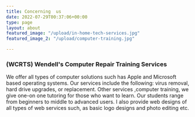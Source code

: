 ```yaml
---
title: Concerning  us
date: 2022-07-29T00:37:06+00:00
type: page
layout: about
featured_image: "/upload/in-home-tech-services.jpg"
featured_image_2: "/upload/computer-training.jpg"

---
```

### **(WCRTS) Wendell's Computer** **Repair** **Training** **Services**

We offer all types of computer solutions such has Apple and Microsoft based operating systems. Our services include the following: virus removal, hard drive upgrades, or replacement. Other services ,computer training, we give one-on one tutoring for those who want to learn. Our students range from beginners to middle to advanced users. I also provide web designs of all types of web services such, as basic logo designs and photo editing etc.

## 